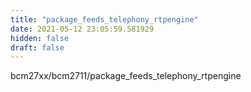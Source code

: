 ```yaml
---
title: "package_feeds_telephony_rtpengine"
date: 2021-05-12 23:05:59.581929
hidden: false
draft: false
---
```


bcm27xx/bcm2711/package_feeds_telephony_rtpengine

